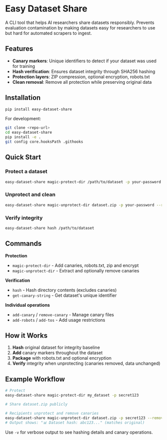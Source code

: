# Easy Dataset Share

A CLI tool that helps AI researchers share datasets responsibly. Prevents evaluation contamination by making datasets easy for researchers to use but hard for automated scrapers to ingest.

## Features
- **Canary markers**: Unique identifiers to detect if your dataset was used for training
- **Hash verification**: Ensures dataset integrity through SHA256 hashing
- **Protection layers**: ZIP compression, optional encryption, robots.txt
- **Clean removal**: Remove all protection while preserving original data

## Installation

```bash
pip install easy-dataset-share
```

For development:
```bash
git clone <repo-url>
cd easy-dataset-share
pip install -e .
git config core.hooksPath .githooks
```

## Quick Start

### Protect a dataset
```bash
easy-dataset-share magic-protect-dir /path/to/dataset -p your-password
```

### Unprotect and clean
```bash
easy-dataset-share magic-unprotect-dir dataset.zip -p your-password --remove-canaries
```

### Verify integrity
```bash
easy-dataset-share hash /path/to/dataset
```

## Commands

**Protection**
- `magic-protect-dir` - Add canaries, robots.txt, zip and encrypt
- `magic-unprotect-dir` - Extract and optionally remove canaries

**Verification**
- `hash` - Hash directory contents (excludes canaries)
- `get-canary-string` - Get dataset's unique identifier

**Individual operations**
- `add-canary` / `remove-canary` - Manage canary files
- `add-robots` / `add-tos` - Add usage restrictions

## How it Works

1. **Hash** original dataset for integrity baseline
2. **Add** canary markers throughout the dataset
3. **Package** with robots.txt and optional encryption
4. **Verify** integrity when unprotecting (canaries removed, data unchanged)

## Example Workflow

```bash
# Protect
easy-dataset-share magic-protect-dir my_dataset -p secret123

# Share dataset.zip publicly

# Recipients unprotect and remove canaries
easy-dataset-share magic-unprotect-dir dataset.zip -p secret123 --remove-canaries
# Output shows: "📊 Dataset hash: abc123..." (matches original)
```

Use `-v` for verbose output to see hashing details and canary operations.